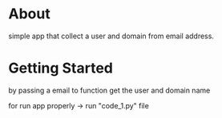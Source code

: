 # About

simple app that collect a user and domain from email address.<br>


# Getting Started
by passing a email to function get the user and domain name<br>

for run app properly -> run "code_1.py" file
